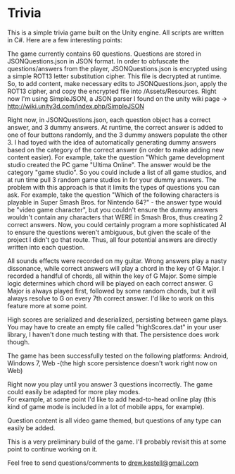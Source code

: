 # Trivia
This is a simple trivia game built on the Unity engine.  All scripts are written in C#.  Here are a few interesting points:

The game currently contains 60 questions.  Questions are stored in JSONQuestions.json in JSON format.
In order to obfuscate the questions/answers from the player, JSONQuestions.json is encrypted using a simple ROT13 letter
substitution cipher.  This file is decrypted at runtime.  So, to add content, make necessary edits to JSONQuestions.json,
apply the ROT13 cipher, and copy the encrypted file into /Assets/Resources.  Right now I'm using SimpleJSON, a 
JSON parser I found on the unity wiki page -> http://wiki.unity3d.com/index.php/SimpleJSON

Right now, in JSONQuestions.json, each question object has a correct answer, and 3 dummy answers.  At runtime, the correct 
answer is added to one of four buttons randomly, and the 3 dummy answers populate the other 3.
I had toyed with the idea of automatically generating dummy answers based on the category of the correct answer (in order
to make adding new content easier).  For example, take the question "Which game development studio created the PC game
"Ultima Online".  The answer would be the category "game studio".  So you could include a list of all game studios, and at
run time pull 3 random game studios in for your dummy answers.  The problem with this approach is that it limits the types
of questions you can ask.  For example, take the question "Which of the following characters is playable in Super Smash Bros.
for Nintendo 64?" - the answer type would be "video game character", but you couldn't ensure the dummy answers wouldn't 
contain any characters that WERE in Smash Bros, thus creating 2 correct answers.
Now, you could certainly program a more sophisticated AI to ensure the questions weren't ambiguous, but given the scale of the 
project I didn't go that route.  Thus, all four potential answers are directly written into each question.

All sounds effects were recorded on my guitar.  Wrong answers play a nasty dissonance, while correct answers will play a
chord in the key of G Major.  I recorded a handful of chords, all within the key of G Major.  Some simple logic determines
which chord will be played on each correct answer.  G Major is always played first, followed by some random chords, but it
will always resolve to G on every 7th correct answer.  I'd like to work on this feature more at some point.

High scores are serialized and deserialized, persisting between game plays.  You may have to create an empty file called
"highScores.dat" in your user library, I haven't done much testing with that.  The persistence does work though.

The game has been successfully tested on the following platforms: Android, Windows 7, Web
  -(the high score persistence doesn't work right now on Web)
  
Right now you play until you answer 3 questions incorrectly.  The game could easily be adapted for more play modes.  
For example, at some point I'd like to add head-to-head online play (this kind of game mode is included in a lot of 
mobile apps, for example).

Question content is all video game themed, but questions of any type can easily be added.

This is a very preliminary build of the game.  I'll probably revisit this at some point to continue working on it.

Feel free to send questions/comments to drew.kestell@gmail.com
